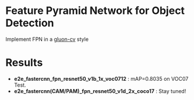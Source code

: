 # Feature Pyramid Network for Object Detection
Implement FPN in a [gluon-cv](https://github.com/dmlc/gluon-cv) style

# Results 
* **e2e_fastercnn_fpn_resnet50_v1b_1x_voc0712** : mAP=0.8035 on VOC07 Test.
* **e2e_fastercnn(CAM/PAM)_fpn_resnet50_v1d_2x_coco17** : Stay tuned!

